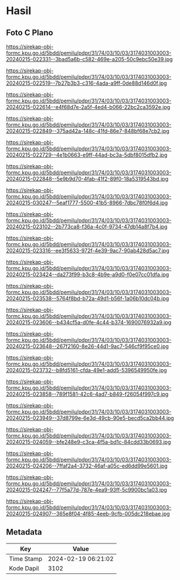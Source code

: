 # Hasil

## Foto C Plano

https://sirekap-obj-formc.kpu.go.id/5bdd/pemilu/pdpr/31/74/03/10/03/3174031003003-20240215-022331--3bad5a6b-c582-469e-a205-50c9ebc50e39.jpg

https://sirekap-obj-formc.kpu.go.id/5bdd/pemilu/pdpr/31/74/03/10/03/3174031003003-20240215-022519--7b27b3b3-c316-4ada-a9ff-0de88d146d0f.jpg

https://sirekap-obj-formc.kpu.go.id/5bdd/pemilu/pdpr/31/74/03/10/03/3174031003003-20240215-022614--e4f68d7e-2a5f-4ed4-b066-22bc2ca3592e.jpg

https://sirekap-obj-formc.kpu.go.id/5bdd/pemilu/pdpr/31/74/03/10/03/3174031003003-20240215-022849--375ad42a-148c-41fd-86e7-848bf68e7cb2.jpg

https://sirekap-obj-formc.kpu.go.id/5bdd/pemilu/pdpr/31/74/03/10/03/3174031003003-20240215-022729--4e1b0663-e9ff-44ad-bc3a-5dbf8015dfb2.jpg

https://sirekap-obj-formc.kpu.go.id/5bdd/pemilu/pdpr/31/74/03/10/03/3174031003003-20240215-022848--5e9b9d70-4fab-41f2-89f0-18a5319543bd.jpg

https://sirekap-obj-formc.kpu.go.id/5bdd/pemilu/pdpr/31/74/03/10/03/3174031003003-20240215-030247--5eaf1777-5500-41b5-8966-7dbc78f0f6d4.jpg

https://sirekap-obj-formc.kpu.go.id/5bdd/pemilu/pdpr/31/74/03/10/03/3174031003003-20240215-023102--2b773ca8-f36a-4c0f-9734-47db14a8f7b4.jpg

https://sirekap-obj-formc.kpu.go.id/5bdd/pemilu/pdpr/31/74/03/10/03/3174031003003-20240215-023316--ee3f5633-972f-4e39-9ac7-90ab428d5ac7.jpg

https://sirekap-obj-formc.kpu.go.id/5bdd/pemilu/pdpr/31/74/03/10/03/3174031003003-20240215-023424--da273f99-b3c8-4b9e-a9d0-f0e07cc01dfa.jpg

https://sirekap-obj-formc.kpu.go.id/5bdd/pemilu/pdpr/31/74/03/10/03/3174031003003-20240215-023538--5764f8bd-b72a-49d1-b56f-1a06b10dc04b.jpg

https://sirekap-obj-formc.kpu.go.id/5bdd/pemilu/pdpr/31/74/03/10/03/3174031003003-20240215-023606--b434cf5a-d0fe-4c44-b374-1690076932a9.jpg

https://sirekap-obj-formc.kpu.go.id/5bdd/pemilu/pdpr/31/74/03/10/03/3174031003003-20240215-023648--267f2160-8e26-44d1-9ac7-546cf9f95ce0.jpg

https://sirekap-obj-formc.kpu.go.id/5bdd/pemilu/pdpr/31/74/03/10/03/3174031003003-20240215-023732--b8fd5161-cfda-49e1-add5-5396549950fe.jpg

https://sirekap-obj-formc.kpu.go.id/5bdd/pemilu/pdpr/31/74/03/10/03/3174031003003-20240215-023858--789f1581-42c6-4ad7-b849-f26054f997c9.jpg

https://sirekap-obj-formc.kpu.go.id/5bdd/pemilu/pdpr/31/74/03/10/03/3174031003003-20240215-023949--37d8799e-6e3d-49cb-90e5-becd5ca2bb44.jpg

https://sirekap-obj-formc.kpu.go.id/5bdd/pemilu/pdpr/31/74/03/10/03/3174031003003-20240215-024059--bfe248e9-c3ca-4f5a-bd1c-84cdd33b0693.jpg

https://sirekap-obj-formc.kpu.go.id/5bdd/pemilu/pdpr/31/74/03/10/03/3174031003003-20240215-024206--7ffaf2a4-3732-46af-a05c-ed6dd99e5601.jpg

https://sirekap-obj-formc.kpu.go.id/5bdd/pemilu/pdpr/31/74/03/10/03/3174031003003-20240215-024247--77f5a77d-787e-4ea9-93ff-5c9900bc1a03.jpg

https://sirekap-obj-formc.kpu.go.id/5bdd/pemilu/pdpr/31/74/03/10/03/3174031003003-20240215-024907--365e8f04-4f85-4eeb-9cfb-005dc218ebae.jpg


## Metadata

| Key        | Value               |
| ---------- | ------------------- |
| Time Stamp | 2024-02-19 06:21:02 |
| Kode Dapil | 3102                |



